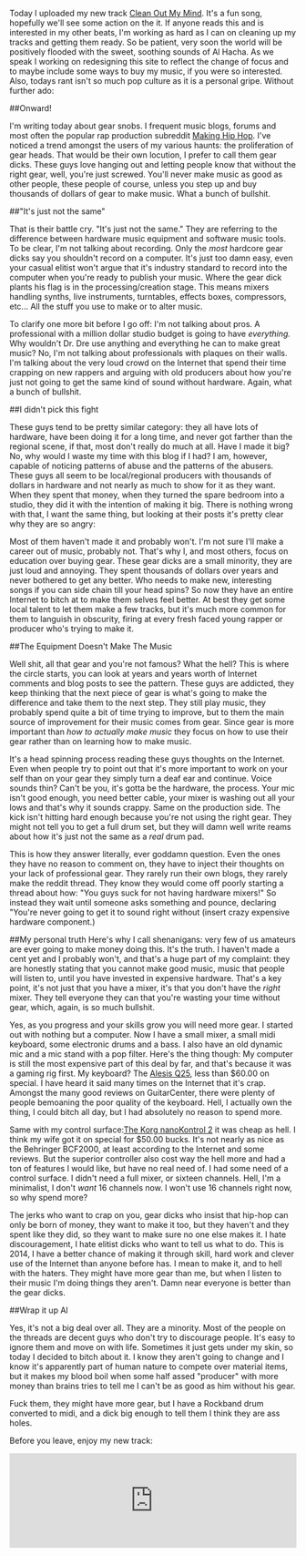 <!-- 
.. link: 
.. description: 
.. tags:Blog,Update,rant,jerks 
.. date: 2014/05/08 07:36:12
.. title: Missing The Point
.. slug: missing-the-point
-->

Today I uploaded my new track [Clean Out My Mind](https://soundcloud.com/al_hacha/clean-out-my-mind-1). It's a fun song, hopefully we'll see some action on the it. If anyone reads this and is interested in my other beats, I'm working as hard as I can on cleaning up my tracks and getting them ready. So be patient, very soon the world will be positively flooded with the sweet, soothing sounds of Al Hacha. As we speak I working on redesigning this site to reflect the change of focus and to maybe include some ways to buy my music, if you were so interested. Also, todays rant isn't so much pop culture as it is a personal gripe. Without further ado:

##Onward!

I'm writing today about gear snobs. I frequent music blogs, forums and most often the popular rap production subreddit [Making Hip Hop](www.reddit.com/r/makinghiphop). I've noticed a trend amongst the users of my various haunts: the proliferation of gear heads. That would be their own locution, I prefer to call them gear dicks. These guys love hanging out and letting people know that without the right gear, well, you're just screwed. You'll never make music as good as other people, these people of course, unless you step up and buy thousands of dollars of gear to make music. What a bunch of bullshit.

<!-- TEASER_END -->
 

##"It's just not the same"

That is their battle cry. "It's just not the same." They are referring to the difference between hardware music equipment and software music tools. To be clear, I'm not talking about recording. Only the *most* hardcore gear dicks say you shouldn't record on a computer. It's just too damn easy, even your casual elitist won't argue that it's industry standard to record into the computer when you're ready to publish your music. Where the gear dick plants his flag is in the processing/creation stage. This means mixers handling synths, live instruments, turntables, effects boxes, compressors, etc... All the stuff you use to make or to alter music. 

To clarify one more bit before I go off: I'm not talking about pros. A professional with a million dollar studio budget is going to have *everything.* Why wouldn't Dr. Dre use anything and everything he can to make great music? No, I'm not talking about professionals with plaques on their walls. I'm talking about the very loud crowd on the Internet that spend their time crapping on new rappers and arguing with old producers about how you're just not going to get the same kind of sound without hardware. Again, what a bunch of bullshit. 

##I didn't pick this fight  

These guys tend to be pretty similar category: they all have lots of hardware, have been doing it for a long time, and never got farther than the regional scene, if that, most don't really do much at all. Have I made it big? No, why would I waste my time with this blog if I had? I am, however, capable of noticing patterns of abuse and the patterns of the abusers. These guys all seem to be local/regional producers with thousands of dollars in hardware and not nearly as much to show for it as they want. When they spent that money, when they turned the spare bedroom into a studio, they did it with the intention of making it big. There is nothing wrong with that, I want the same thing, but looking at their posts it's pretty clear why they are so angry:

Most of them haven't made it and probably won't. I'm not sure I'll make a career out of music, probably not. That's why I, and  most others, focus on education over buying gear. These gear dicks are a small minority, they are just loud and annoying. They spent thousands of dollars over years and never bothered to get any better. Who needs to make new, interesting songs if you can side chain till your head spins? So now they have an entire Internet to bitch at to make them selves feel better. At best they get some local talent to let them make a few tracks, but it's much more common for them to languish in obscurity, firing at every fresh faced young rapper or producer who's trying to make it. 

##The Equipment Doesn't Make The Music

Well shit, all that gear and you're not famous? What the hell? This is where the circle starts, you can look at years and years worth of Internet comments and blog posts to see the pattern. These guys are addicted, they keep thinking that the next piece of gear is what's going to make the difference and take them to the next step. They still play music, they probably spend quite a bit of time trying to improve, but to them the main source of improvement for their music comes from gear. Since gear is more important than *how to actually make music* they focus on how to use their gear rather than on learning how to make music.  

It's a head spinning process reading these guys thoughts on the Internet. Even when people try to point out that it's more important to work on your self than on your gear they simply turn a deaf ear and continue. Voice sounds thin? Can't be you, it's gotta be the hardware, the process. Your mic isn't good enough, you need better cable, your mixer is washing out all your lows and that's why it sounds crappy. Same on the production side. The kick isn't hitting hard enough because you're not using the right gear. They might not tell you to get a full drum set, but they will damn well write reams about how it's just not the same as a *real* drum pad. 

This is how they answer literally, ever goddamn question. Even the ones they have no reason to comment on, they have to inject their thoughts on your lack of professional gear. They rarely run their own blogs, they rarely make the reddit thread. They know they would come off poorly starting a thread about how: "You guys suck for not having hardware mixers!" So instead they wait until someone asks something and pounce, declaring "You're never going to get it to sound right without (insert crazy expensive hardware component.) 

##My personal truth
Here's why I call shenanigans: very few of us amateurs are ever going to make money doing this. It's the truth. I haven't made a cent yet and I probably won't, and that's a huge part of my complaint: they are honestly stating that you cannot make good music, music that people will listen to, until you have invested in expensive hardware. That's a key point, it's not just that you have a mixer, it's that you don't have the *right* mixer. They tell everyone they can that you're wasting your time without gear, which, again, is so much bullshit.   

Yes, as you progress and your skills grow you will need more gear. I started out with nothing but a computer. Now I have a small mixer, a small midi keyboard, some electronic drums and a bass. I also have an old dynamic mic and a mic stand with a pop filter. Here's the thing though: My computer is still the most expensive part of this deal by far, and that's because it was a gaming rig first. My keyboard? The [Alesis Q25](http://www.alesis.com/q25), less than $60.00 on special. I have heard it said many times on the Internet that it's crap. Amongst the many good reviews on GuitarCenter, there were plenty of people bemoaning the poor quality of the keyboard. Hell, I actually own the thing, I could bitch all day, but I had absolutely no reason to spend more. 

Same with my control surface:[The Korg nanoKontrol 2](http://www.korg.com/us/products/controllers/nanokontrol2/) it was cheap as hell. I think my wife got it on special for $50.00 bucks. It's not nearly as nice as the Behringer BCF2000, at least according to the Internet and some reviews. But the superior controller also cost way the hell more and had a ton of features I would like, but have no real need of. I had some need of a control surface. I didn't need a full mixer, or sixteen channels. Hell, I'm a minimalist, I don't *want* 16 channels now. I won't use 16 channels right now, so why spend more?

The jerks who want to crap on you, gear dicks who insist that hip-hop can only be born of money, they want to make it too, but they haven't and they spent like they did, so they want to make sure no one else makes it. I hate discouragement, I hate elitist dicks who want to tell us what to do. This is 2014, I have a better chance of making it through skill, hard work and clever use of the Internet than anyone before has. I mean to make it, and to hell with the haters. They might have more gear than me, but when I listen to their music I'm doing things they aren't. Damn near everyone is better than the gear dicks. 

##Wrap it up Al

Yes, it's not a big deal over all. They are a minority. Most of the people on the threads are decent guys who don't try to discourage people. It's easy to ignore them and move on with life. Sometimes it just gets under my skin, so today I decided to bitch about it. I know they aren't going to change and I know it's apparently part of human nature to compete over material items, but it makes my blood boil when some half assed "producer" with more money than brains tries to tell me I can't be as good as him without his gear. 

Fuck them, they might have more gear, but I have a Rockband drum converted to midi, and a dick big enough to tell them I think they are ass holes. 

Before you leave, enjoy my new track:

<iframe width="100%" height="166" scrolling="no" frameborder="no" src="https://w.soundcloud.com/player/?url=https%3A//api.soundcloud.com/tracks/148542733&amp;color=ff5500&amp;auto_play=false&amp;hide_related=false&amp;show_artwork=true"></iframe>


